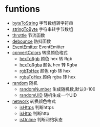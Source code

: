 # funtions

- [byteToString](https://github.com/chenym1992/toolsbox/blob/main/src/funtions/byteToString.ts) 字节数组转字符串
- [stringToByte](https://github.com/chenym1992/toolsbox/blob/main/src/funtions/stringToByte.ts) 字符串转字节数组
- [throttle](https://github.com/chenym1992/toolsbox/blob/main/src/funtions/throttle.ts) 节流函数
- [debounce](https://github.com/chenym1992/toolsbox/blob/main/src/funtions/debounce.ts) 防抖函数
- [EventEmitter](https://github.com/chenym1992/toolsbox/blob/main/src/funtions/eventEmitter.ts) EventEmitter
- [convertColors](https://github.com/chenym1992/toolsbox/blob/main/src/funtions/convertColors.ts) 转换颜色格式
  - [hexToRgb](https://github.com/chenym1992/toolsbox/blob/main/src/funtions/convertColors.ts#L12) 颜色 hex 转 Rgb
  - [hexToRgba](https://github.com/chenym1992/toolsbox/blob/main/src/funtions/convertColors.ts#L33) 颜色 hex 转 Rgba
  - [rgbToHex](https://github.com/chenym1992/toolsbox/blob/main/src/funtions/convertColors.ts#L59) 颜色 rgb 转 hex
  - [rgbaToHex](https://github.com/chenym1992/toolsbox/blob/main/src/funtions/convertColors.ts#L83) 颜色 rgba 转 hex
- [random](https://github.com/chenym1992/toolsbox/blob/main/src/funtions/random.ts) 随机
  - [randomNumber](https://github.com/chenym1992/toolsbox/blob/main/src/funtions/random.ts#L9) 生成随机数,默认0-100
  - [randomUID](https://github.com/chenym1992/toolsbox/blob/main/src/funtions/random.ts#L18) 随机生成一个UID
- [network](https://github.com/chenym1992/toolsbox/blob/main/src/funtions/network.ts) 转换颜色格式
  - [isHttps](https://github.com/chenym1992/toolsbox/blob/main/src/funtions/network.ts#L6) 判断https
  - [isHttp](https://github.com/chenym1992/toolsbox/blob/main/src/funtions/network.ts#L16) 判断http
  - [isOnline](https://github.com/chenym1992/toolsbox/blob/main/src/funtions/network.ts#L25) 判断网络状态
